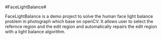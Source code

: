 #FaceLightBalance#

FaceLightBalance is a demo project to solve the human face light balance problem in photograph which base on openCV. It allows user to select the refernce region and the edit region and automatically repairs the edit region with a light balance algorithm.  